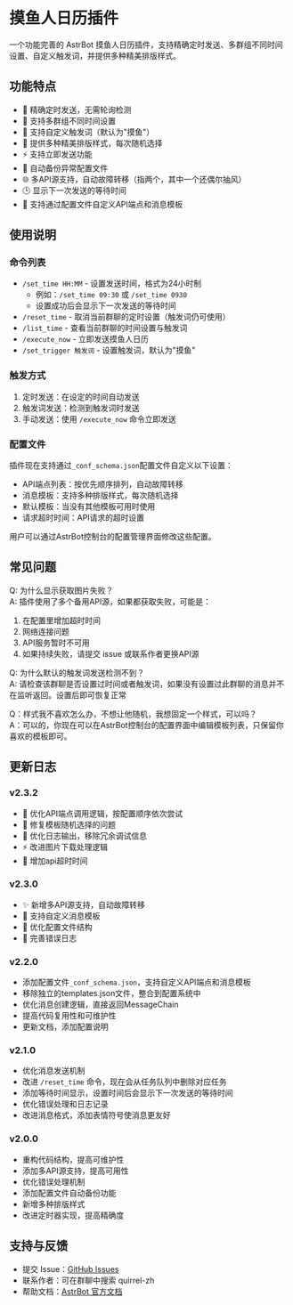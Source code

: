 # 摸鱼人日历插件

一个功能完善的 AstrBot 摸鱼人日历插件，支持精确定时发送、多群组不同时间设置、自定义触发词，并提供多种精美排版样式。

## 功能特点

- 🎯 精确定时发送，无需轮询检测
- 🌟 支持多群组不同时间设置
- 🔧 支持自定义触发词（默认为"摸鱼"）
- 🎨 提供多种精美排版样式，每次随机选择
- ⚡ 支持立即发送功能
- 🔄 自动备份异常配置文件
- 🌐 多API源支持，自动故障转移（指两个，其中一个还偶尔抽风）
- 🕒 显示下一次发送的等待时间
- 📝 支持通过配置文件自定义API端点和消息模板

## 使用说明

### 命令列表

- `/set_time HH:MM` - 设置发送时间，格式为24小时制
  - 例如：`/set_time 09:30` 或 `/set_time 0930`
  - 设置成功后会显示下一次发送的等待时间
- `/reset_time` - 取消当前群聊的定时设置（触发词仍可使用）
- `/list_time` - 查看当前群聊的时间设置与触发词
- `/execute_now` - 立即发送摸鱼人日历
- `/set_trigger 触发词` - 设置触发词，默认为"摸鱼"

### 触发方式

1. 定时发送：在设定的时间自动发送
2. 触发词发送：检测到触发词时发送
3. 手动发送：使用 `/execute_now` 命令立即发送

### 配置文件

插件现在支持通过`_conf_schema.json`配置文件自定义以下设置：

- API端点列表：按优先顺序排列，自动故障转移
- 消息模板：支持多种排版样式，每次随机选择
- 默认模板：当没有其他模板可用时使用
- 请求超时时间：API请求的超时设置

用户可以通过AstrBot控制台的配置管理界面修改这些配置。

## 常见问题

Q: 为什么显示获取图片失败？  
A: 插件使用了多个备用API源，如果都获取失败，可能是：
1. 在配置里增加超时时间
2. 网络连接问题
3. API服务暂时不可用
4. 如果持续失败，请提交 issue 或联系作者更换API源

Q: 为什么默认的触发词发送检测不到？  
A: 请检查该群聊是否设置过时间或者触发词，如果没有设置过此群聊的消息并不在监听返回。设置后即可恢复正常

Q：样式我不喜欢怎么办，不想让他随机，我想固定一个样式，可以吗？  
A：可以的，你现在可以在AstrBot控制台的配置界面中编辑模板列表，只保留你喜欢的模板即可。

## 更新日志

### v2.3.2
- 🔄 优化API端点调用逻辑，按配置顺序依次尝试
- 🐛 修复模板随机选择的问题
- 🎨 优化日志输出，移除冗余调试信息
- ⚡ 改进图片下载处理逻辑
- 📝 增加api超时时间

### v2.3.0
- ✨ 新增多API源支持，自动故障转移
- 🎨 支持自定义消息模板
- 🔧 优化配置文件结构
- 📝 完善错误日志

### v2.2.0
- 添加配置文件`_conf_schema.json`，支持自定义API端点和消息模板
- 移除独立的templates.json文件，整合到配置系统中
- 优化消息创建逻辑，直接返回MessageChain
- 提高代码复用性和可维护性
- 更新文档，添加配置说明

### v2.1.0
- 优化消息发送机制
- 改进 `/reset_time` 命令，现在会从任务队列中删除对应任务
- 添加等待时间显示，设置时间后会显示下一次发送的等待时间
- 优化错误处理和日志记录
- 改进消息格式，添加表情符号使消息更友好

### v2.0.0
- 重构代码结构，提高可维护性
- 添加多API源支持，提高可用性
- 优化错误处理机制
- 添加配置文件自动备份功能
- 新增多种排版样式
- 改进定时器实现，提高精确度

## 支持与反馈

- 提交 Issue：[GitHub Issues](https://github.com/quirrel-zh/astrbot_plugin_moyuren/issues)
- 联系作者：可在群聊中搜索 quirrel-zh
- 帮助文档：[AstrBot 官方文档](https://astrbot.app/dev/plugin.html)
